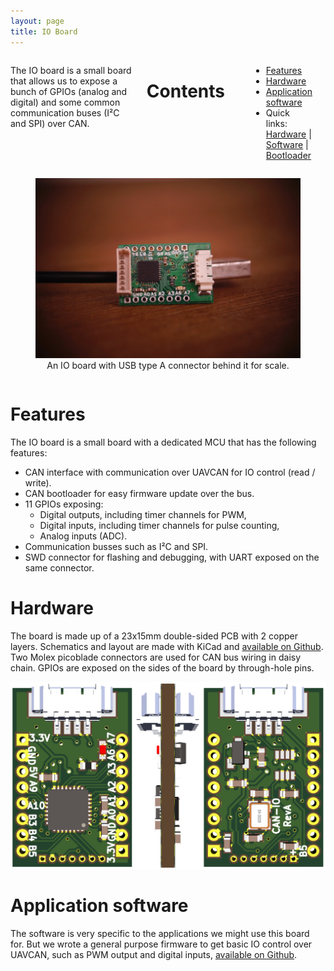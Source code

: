 ```yaml
---
layout: page
title: IO Board
---
```


<div class="row">
<div class="large-6 columns">
    <p>
    The IO board is a small board that allows us to expose a bunch of GPIOs (analog and digital) and some common communication buses (I²C and SPI) over CAN.
    </p>
    <h1>Contents</h1>
    <p>
        <ul>
            <li><a href="io_board.html#features">Features</a></li>
            <li><a href="io_board.html#hardware">Hardware</a></li>
            <li><a href="io_board.html#software">Application software</a></li>
            <li>Quick links:
                <a href="https://github.com/cvra/can-io-board">Hardware</a> |
                <a href="https://github.com/cvra/robot-software/tree/master/can-io-firmware">Software</a> |
                <a href="https://github.com/cvra/can-bootloader">Bootloader</a>
            </li>
        </ul>
    </p>
</div>
<div class="large-6 columns">
    <figure>
        <img src="/images/technologies/io-board.jpg" alt="IO board">
        <figcaption>
            <center>
                 An IO board with USB type A connector behind it for scale.
            </center>
        </figcaption>
    </figure>
</div>
</div>

<a name="features"></a>

# Features

The IO board is a small board with a dedicated MCU that has the following features:

 - CAN interface with communication over UAVCAN for IO control (read / write).
 - CAN bootloader for easy firmware update over the bus.
 - 11 GPIOs exposing:
     * Digital outputs, including timer channels for PWM,
     * Digital inputs, including timer channels for pulse counting,
     * Analog inputs (ADC).
 - Communication busses such as I²C and SPI.
 - SWD connector for flashing and debugging, with UART exposed on the same connector.

<a name="hardware"></a>

# Hardware

The board is made up of a 23x15mm double-sided PCB with 2 copper layers.
Schematics and layout are made with KiCad and <a href="https://github.com/cvra/can-io-board">available on Github</a>.
Two Molex picoblade connectors are used for CAN bus wiring in daisy chain.
GPIOs are exposed on the sides of the board by through-hole pins.

![IO board](/images/technologies/3d-io-board.png)

<a name="software"></a>

# Application software

The software is very specific to the applications we might use this board for.
But we wrote a general purpose firmware to get basic IO control over UAVCAN, such as PWM output and digital inputs, [available on Github](https://github.com/cvra/robot-software/tree/master/can-io-firmware).
